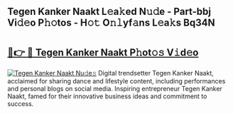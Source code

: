 ## Tegen Kanker Naakt L𝚎a𝚔ed N𝚞𝚍e - Part-bbj Vi𝚍𝚎o P𝚑𝚘tos - H𝚘𝚝 O𝚗𝚕yf𝚊ns L𝚎a𝚔s Bq34N

# <h2><a href="http://kfdrven.oniu.top/?m=Tegen+Kanker+Naakt">🔗👉 🔴 Tegen Kanker Naakt P𝚑ot𝚘𝚜 V𝚒d𝚎o</a></h2>

[![Tegen Kanker Naakt Nu𝚍e𝚜](https://i.imgur.com/0qMVB7G.gif)](http://kfdrven.oniu.top/?m=Tegen+Kanker+Naakt)
Digital trendsetter Tegen Kanker Naakt, acclaimed for sharing dance and lifestyle content, including performances and personal blogs on social media. Inspiring entrepreneur Tegen Kanker Naakt, famed for their innovative business ideas and commitment to success.  
